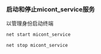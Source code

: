 
### 启动和停止micont_service服务

以管理身份启动终端

```bash
net start micont_service

net stop micont_service
```
